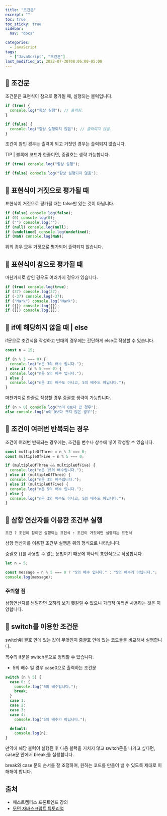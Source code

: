 ```yaml
---
title: "조건문"
excerpt: ""
toc: true
toc_sticky: true
sidebar:
  nav: "docs"

categories:
  - JavaScript
tags:
  - ["JavaScript", "조건문"]
last_modified_at: 2022-07-30T08:06:00-05:00
---
```


## 📄 조건문

조건문은 표현식이 참으로 평가될 때, 실행되는 블럭입니다.

```js
if (true) {
  console.log("항상 실행"); // 출력됨.
}

if (false) {
  console.log("항상 실행되지 않음"); // 출력되지 않음.
}
```

조건이 참인 경우는 출력이 되고 거짓인 경우는 출력되지 않습니다.

TIP | 블록에 코드가 한줄이면, 중괄호는 생략 가능합니다.

```js
if (true) console.log("항상 실행");

if (false) console.log("항상 실행되지 않음");
```

## 📄 표현식이 거짓으로 평가될 때

표현식이 거짓으로 평가될 때는 false만 있는 것이 아닙니다.

```js
if (false) console.log(false);
if (0) console.log(0);
if ("") console.log("");
if (null) console.log(null);
if (undefined) console.log(undefined);
if (NaN) console.log(NaN);
```

위의 경우 모두 거짓으로 평가되어 출력되지 않습니다.

## 📄 표현식이 참으로 평가될 때

마찬가지로 참인 경우도 여러가지 경우가 있습니다.

```js
if (true) console.log(true);
if (37) console.log(37);
if (-37) console.log(-37);
if ("Mark") console.log("Mark");
if ({}) console.log({});
if ([]) console.log([]);
```

## 📄 if에 해당하지 않을 때 | else

if문으로 조건식을 작성하고 반대의 경우에는 간단하게 else로 작성할 수 있습니다.

```js
const n = 15;

if (n % 3 === 0) {
  console.log("n은 3의 배수 입니다.");
} else if (n % 5 === 0) {
  console.log("n은 5의 배수 입니다.");
} else {
  console.log("n은 3의 배수도 아니고, 5의 배수도 아닙니다.");
}
```

마찬가지로 한줄로 작성할 경우 중괄호 생략이 가능합니다.

```js
if (n > 0) console.log("n이 0보다 큰 경우");
else console.log("n이 0보다 크지 않은 경우");
```

## 📄 조건이 여러번 반복되는 경우

조건이 여러번 반복되는 경우에는, 조건을 변수나 상수에 넣어 작성할 수 있습니다.<br>

```js
const multipleOfThree = n % 3 === 0;
const multipleOfFive = n % 5 === 0;

if (multipleOfThree && multipleOfFive) {
  console.log("n은 15의 배수입니다.");
} else if (multipleOfThree) {
  console.log("n은 3의 배수입니다.");
} else if (multipleOfFive) {
  console.log("n은 5의 배수 입니다.");
} else {
  console.log("n은 3의 배수도 아니고, 5의 배수도 아닙니다.");
}
```

## 📄 삼항 연산자를 이용한 조건부 실행

`조건 ? 조건이 참이면 실행되는 표현식 : 조건이 거짓이면 실행되는 표현식`

삼항 연산자를 이용한 조건부 실행은 위의 형식으로 나타납니다.

중괄호 {}를 사용할 수 없는 문법이기 때문에 하나의 표현식으로 작성합니다.

```js
let n = 5;

const message = n % 5 === 0 ? "5의 배수 입니다." : "5의 배수가 아닙니다.";
console.log(message);
```

### 주의할 점

삼항연산자를 남발하면 오히려 보기 헷갈릴 수 있으니 가급적 여러번 사용하는 것은 지양합니다.<br>

## 📄 switch를 이용한 조건문

switch뒤 괄호 안에 있는 값이 무엇인지 중괄호 안에 있는 코드들을 비교해서 실행합니다.

복수의 if문을 switch문으로 정리할 수 있습니다.

- 5의 배수 일 경우 case0으로 출력하는 조건문

```js
switch (n % 5) {
  case 0: {
    console.log("5의 배수입니다.");
    break;
  }
  case 1:
  case 2:
  case 3:
  case 4:
    console.log("5의 배수가 아닙니다.");

  default:
    console.log(n);
}
```

만약에 해당 블럭이 실행된 후 다음 블럭을 거치지 않고 switch문을 나가고 싶다면, case문 안에서 break;를 실행합니다.

break와 case 문의 순서를 잘 조정하여, 원하는 코드를 만들어 낼 수 있도록 제대로 이해해야 합니다.

## 출처

- 패스트캠퍼스 프론트엔드 강의
- [모던 자바스크립트 튜토리얼](https://ko.javascript.info/switch)
